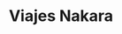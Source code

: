 ---
title: "Viajes Nakara"
url: /donostia-san-sebastian/viajes-nakara-portuetxe-bidea-53a-oficina-103/
shop: agencia de viajes
---